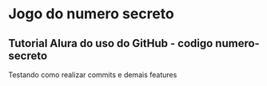 <h1> Jogo do numero secreto </h1>
 <h2> Tutorial Alura do uso do GitHub - codigo numero-secreto </h2>
 <p>Testando como realizar commits e demais features</p>
 

